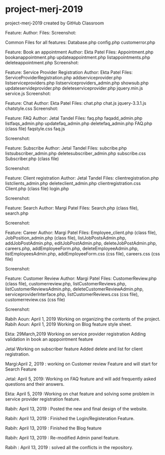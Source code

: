 # project-merj-2019
project-merj-2019 created by GitHub Classroom

Feature: 
Author: 
Files: 
Screenshot: 

Common Files for all features: 
	Database.php
	config.php
	customerror.php

Feature: Book an appointment 
Author: Ekta Patel 
Files:
	Appointment.php
	bookanappointment.php
	updateappointment.php
	listappointments.php
	deleteappointment.php
Screenshot:





Feature: Service Provider Registration
Author: Ekta Patel
Files:
	ServiceProviderRegistration.php
	addserviceprovider.php
	listserviceproviders.php
	listserviceproviders_admin.php
	showsub.php
	updateservideprovider.php
	deleteserviceprovider.php
	jquery.min.js
	service.js
Screenshot:





Feature: Chat
Author: Ekta Patel
Files: 
	chat.php
	chat.js
	jquery-3.3.1.js
	chatstyle.css
Screenshot: 

Feature: FAQ 
Author: Jetal Tandel 
Files:
	faq.php
	faqadd_admin.php
	listfaqs_admin.php
	updatefaq_admin.php
	deletefaq_admin.php
      FAQ.php (class file)
      faqstyle.css
      faq.js
      
Screenshot:

Feature: Subscribe 
Author: Jetal Tandel 
Files:
	subcribe.php
	listsubscriber_admin.php
	deletesubscriber_admin.php
      subscribe.css
      Subscriber.php (class file)
      
      
Screenshot:


Feature: Client registration 
Author: Jetal Tandel 
Files:
	clientregistration.php
	listclients_admin.php
	deleteclient_admin.php
      clientregistration.css
      Client.php (class file)
      login.php
      
      
Screenshot:










Feature: Search 
Author: Margi Patel
Files:
        Search.php (class file),
        search.php


Screenshot:




Feature: Career 
Author: Margi Patel
Files:
        Employee_client.php (class file),
        JobPosition_admin.php (class file),
        listJobPostsAdmin.php,
        addJobPostAdmin.php,
        editJobPostAdmin.php,
        deleteJobPostAdmin.php,
        careers.php,
        addEmployeeForm.php,
        deleteEmployeeAdmin.php,
        listEmployeesAdmin.php,
        addEmployeeForm.css (css file),
        careers.css (css file)

Screenshot:





Feature: Customer Review 
Author: Margi Patel
Files:
        CustomerReview.php (class file),
        customerreview.php,
        listCustomerReviews.php,
        listCustomerReviewsAdmin.php,
        deleteCustomerReviewAdmin.php,
        serviceproviderInterface.php,
        listCustomerReviews.css (css file),
        customerreview.css (css file)

Screenshot:











Rabih Aoun: April 1, 2019 Working on organizing the contents of the project.
Rabih Aoun: April 1, 2019 Working on Blog feature style sheet.

Ekta: 29March,2019
Working on service provider registration
Adding validation in book an apppointment feature

Jetal
Working on subscriber feature
Added delete and list for client registration.

Margi:April 2, 2019 : working on Customer review Feature and will start for Search Feature 

Jetal: April 5, 2019: Working on FAQ feature and will add frequently asked questions and their answers.

Ekta: April 5, 2019 :Working on chat feature and solving some problem in service provider registration feature.

Rabih: April 13, 2019 : Posted the new and final design of the website.

Rabih: April 13, 2019 : Finished the Login/Registeration Feature.

Rabih: April 13, 2019 : Finished the Blog feature 

Rabih: April 13, 2019 : Re-modified Admin panel feature.

Rabih : April 13, 2019 : solved all the conflicts in the repository.
